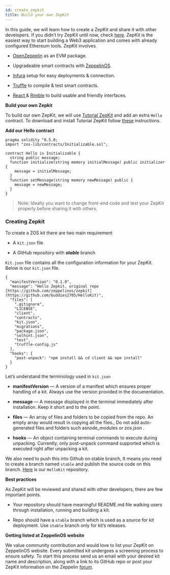 ```yaml
---
id: create_zepkit
title: Build your own ZepKit
---
```



In this guide, we will learn how to create a ZepKit and share it with other developers. If you didn’t try ZepKit until now, check [here](https://zepkit.zeppelinos.org/). ZepKit is the easiest way to start building a Web3 application and comes with already configured Ethereum tools. ZepKit involves

* [OpenZeppelin](https://openzeppelin.org/) as an EVM package.

* Upgradeable smart contracts with [ZeppelinOS](https://zeppelinos.org/).

* [Infura](https://infura.io/) setup for easy deployments & connection.

* [Truffle](https://truffleframework.com/) to compile & test smart contracts.

* [React ](https://github.com/facebook/create-react-app)& [Rimble](https://rimble.consensys.design/) to build usable and friendly interfaces.

**Build your own Zepkit**

To build our own ZepKit, we will use [Tutorial ZepKit](https://zepkit.zeppelinos.org/) and add an extra `Hello` contract. To download and install Tutorial ZepKit follow [these](https://zepkit.zeppelinos.org/) instructions.

**Add our Hello contract**

```console solidity
pragma solidity ^0.5.0;
import "zos-lib/contracts/Initializable.sol";

contract Hello is Initializable {
  string public message;
  function initialize(string memory initialMessage) public initializer {   
    message = initialMessage;
  }
  function setMessage(string memory newMessage) public {
    message = newMessage;
  }
}
```
> Note: Ideally you want to change front-end code and test your ZepKit properly before sharing it with others. 

### Creating Zepkit 

To create a ZOS kit there are two main requirement 

* A `kit.json` file

* A GitHub repository with ***stable*** branch

`Kit.json` file contains all the configuration information for your ZepKit. Below is our `kit.json` file.  
```console json
{
  "manifestVersion": "0.1.0",
  "message": "Hello Zepkit, original repo [https://github.com/zeppelinos/zepkit](https://github.com/buddies2705/HelloKit)",
  "files": [
    ".gitignore",
    "LICENSE",
    "client",
    "contracts",
    "kit.json",
    "migrations",
    "package.json",
    "solhint.json",
    "test",
    "truffle-config.js"
  ],
  "hooks": {
    "post-unpack": "npm install && cd client && npm install"   
  } 
}
```
Let’s understand the terminology used in `kit.json`

* **manifestVersion** — A version of a manifest which ensures proper handling of a kit. Always use the version provided in the documentation.

* **message** — A message displayed in the terminal immediately after installation. Keep it short and to the point.

* **files** — An array of files and folders to be copied from the repo. An empty array would result in copying all the files., Do not add auto-generated files and folders such asnode_modules or zos.json .

* **hooks** — An object containing terminal commands to execute during unpacking. Currently, only post-unpack command supported which is executed right after unpacking a kit.

We also need to push this into Github on stable branch, It means you need to create a branch named `stable` and publish the source code on this branch. [Here](https://github.com/buddies2705/HelloKit) is our `HelloKit` repository. 

**Best practices**

As ZepKit will be reviewed and shared with other developers, there are few important points.

* Your repository should have meaningful README.md file walking users through installation, running and building a kit. 

* Repo should have a `stable` branch which is used as a source for kit deployment. Use `stable` branch only for kit’s releases. 

**Getting listed at ZeppelinOS website**

We value community contribution and would love to list your ZepKit on ZeppelinOS website. Every submitted kit undergoes a screening process to ensure safety. To start this process send us an email with your desired kit name and description, along with a link to its GitHub repo or post your ZepKit information on the Zeppelin [forum](https://forum.zeppelin.solutions). 

